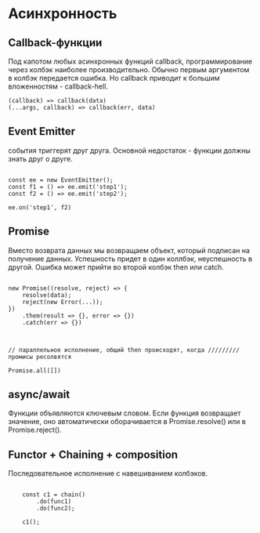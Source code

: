 # Асинхронность

## Callback-функции

Под капотом любых асинхронных функций callback, программирование через колбэк наиболее производительно. Обычно первым аргументом в колбэк передается ошибка. Но callback приводит к большим вложенностям - callback-hell.

```code
(callback) => callback(data)
(...args, callback) => callback(err, data)
```

## Event Emitter

события триггерят друг друга. Основной недостаток - функции должны знать друг о друге.

```code

const ee = new EventEmitter();
const f1 = () => ee.emit('step1');
const f2 = () => ee.emit('step2');

ee.on('step1', f2)

```

## Promise

Вместо возврата данных мы возвращаем объект, который подписан на получение данных. Успешность придет в один коллбэк, неуспешность в другой. Ошибка может прийти во второй колбэк then или catch.

```code

new Promise((resolve, reject) => {
    resolve(data);
    reject(new Error(...));
})
    .them(result => {}, error => {})
    .catch(err => {})



// параллельное исполнение, общий then происходят, когда ///////// промисы ресолвятся

Promise.all([])

```

## async/await

Функции объявляются ключевым словом. Если функция возвращает значение, оно автоматически оборачивается в Promise.resolve() или в Promise.reject().

## Functor + Chaining + composition

Последовательное исполнение с навешиванием колбэков.

```code

    const c1 = chain()
        .do(func1)
        .do(func2);

    c1();

```
